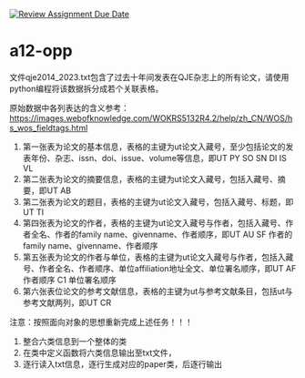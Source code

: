 [![Review Assignment Due Date](https://classroom.github.com/assets/deadline-readme-button-24ddc0f5d75046c5622901739e7c5dd533143b0c8e959d652212380cedb1ea36.svg)](https://classroom.github.com/a/-0zFjPn4)
# a12-opp

文件qje2014_2023.txt包含了过去十年间发表在QJE杂志上的所有论文，请使用python编程将该数据拆分成若个关联表格。

原始数据中各列表达的含义参考：https://images.webofknowledge.com/WOKRS5132R4.2/help/zh_CN/WOS/hs_wos_fieldtags.html 

1. 第一张表为论文的基本信息，表格的主键为ut论文入藏号，至少包括论文的发表年份、杂志、issn、doi、issue、volume等信息，即UT PY SO SN DI IS VL
2. 第二张表为论文的摘要信息，表格的主键为ut论文入藏号，包括入藏号、摘要，即UT AB
3. 第二张表为论文的题目，表格的主键为ut论文入藏号，包括入藏号、标题，即UT TI 
4. 第四张表为论文的作者，表格的主键为ut论文入藏号与作者，包括入藏号、作者全名、作者的family name、givenname、作者顺序，即UT AU SF 作者的family name、givenname、作者顺序
5. 第五张表为论文的作者与单位，表格的主键为ut论文入藏号与作者，包括入藏号、作者全名、作者顺序、单位affiliation地址全文、单位署名顺序，即UT AF 作者顺序 C1 单位署名顺序
6. 第六张表位论文的参考文献信息，表格的主键为ut与参考文献条目，包括ut与参考文献两列，即UT CR

注意：按照面向对象的思想重新完成上述任务！！！

1. 整合六类信息到一个整体的类
2. 在类中定义函数将六类信息输出至txt文件，
3. 逐行读入txt信息，逐行生成对应的paper类，后逐行输出

